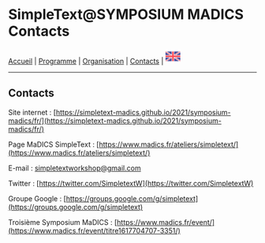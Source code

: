 
# SimpleText@SYMPOSIUM MADICS Contacts

[Accueil](./) | [Programme](./program) | [Organisation](./organisation) | [Contacts](./contacts.md) | [<img src="../EN.png" width="30">](../en/contact)

---

## Contacts

Site internet : [https://simpletext-madics.github.io/2021/symposium-madics/fr/](https://simpletext-madics.github.io/2021/symposium-madics/fr/)

Page MaDICS SimpleText : [https://www.madics.fr/ateliers/simpletext/](https://www.madics.fr/ateliers/simpletext/) 

E-mail : [simpletextworkshop@gmail.com](mailto:simpletextworkshop@gmail.com) 

Twitter : [https://twitter.com/SimpletextW](https://twitter.com/SimpletextW)  

Groupe Google : [https://groups.google.com/g/simpletext](https://groups.google.com/g/simpletext)  

Troisième Symposium MaDICS : [https://www.madics.fr/event/](https://www.madics.fr/event/titre1617704707-3351/)
